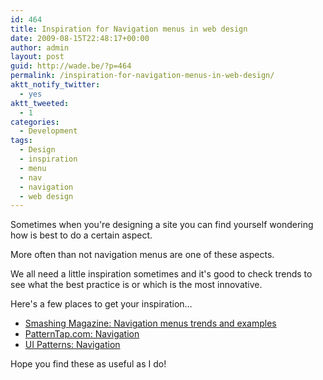 ```yaml
---
id: 464
title: Inspiration for Navigation menus in web design
date: 2009-08-15T22:48:17+00:00
author: admin
layout: post
guid: http://wade.be/?p=464
permalink: /inspiration-for-navigation-menus-in-web-design/
aktt_notify_twitter:
  - yes
aktt_tweeted:
  - 1
categories:
  - Development
tags:
  - Design
  - inspiration
  - menu
  - nav
  - navigation
  - web design
---
```

<p class="lead">
  Sometimes when you're designing a site you can find yourself wondering how is best to do a certain aspect.
</p>

More often than not navigation menus are one of these aspects.

<!--more-->We all need a little inspiration sometimes and it's good to check trends to see what the best practice is or which is the most innovative.

Here's a few places to get your inspiration&#8230;

  * [Smashing Magazine: Navigation menus trends and examples](http://www.smashingmagazine.com/2008/02/26/navigation-menus-trends-and-examples/)
  * [PatternTap.com: Navigation](http://patterntap.com/tap/collection/navigation)
  * [UI Patterns: Navigation](http://ui-patterns.com/collection/navigation)

Hope you find these as useful as I do!